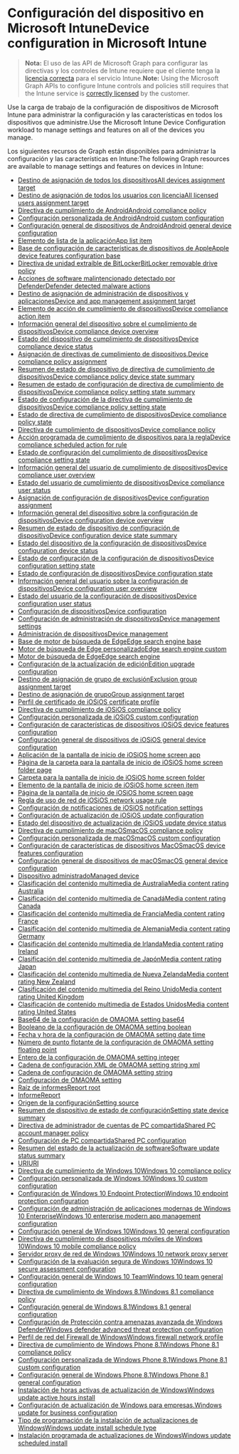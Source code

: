 # <a name="device-configuration-in-microsoft-intune"></a><span data-ttu-id="b0c72-101">Configuración del dispositivo en Microsoft Intune</span><span class="sxs-lookup"><span data-stu-id="b0c72-101">Device configuration in Microsoft Intune</span></span>

> <span data-ttu-id="b0c72-102">**Nota:** El uso de las API de Microsoft Graph para configurar las directivas y los controles de Intune requiere que el cliente tenga la [licencia correcta](https://www.microsoft.com/es-ES/cloud-platform/microsoft-intune-pricing) para el servicio Intune.</span><span class="sxs-lookup"><span data-stu-id="b0c72-102">**Note:** Using the Microsoft Graph APIs to configure Intune controls and policies still requires that the Intune service is [correctly licensed](https://www.microsoft.com/es-ES/cloud-platform/microsoft-intune-pricing) by the customer.</span></span>

<span data-ttu-id="b0c72-103">Use la carga de trabajo de la configuración de dispositivos de Microsoft Intune para administrar la configuración y las características en todos los dispositivos que administre.</span><span class="sxs-lookup"><span data-stu-id="b0c72-103">Use the Microsoft Intune Device Configuration workload to manage settings and features on all of the devices you manage.</span></span>

<span data-ttu-id="b0c72-104">Los siguientes recursos de Graph están disponibles para administrar la configuración y las características en Intune:</span><span class="sxs-lookup"><span data-stu-id="b0c72-104">The following Graph resources are available to manage settings and features on devices in Intune:</span></span>

- [<span data-ttu-id="b0c72-105">Destino de asignación de todos los dispositivos</span><span class="sxs-lookup"><span data-stu-id="b0c72-105">All devices assignment target</span></span>](intune_deviceconfig_alldevicesassignmenttarget.md)
- [<span data-ttu-id="b0c72-106">Destino de asignación de todos los usuarios con licencia</span><span class="sxs-lookup"><span data-stu-id="b0c72-106">All licensed users assignment target</span></span>](intune_deviceconfig_alllicensedusersassignmenttarget.md)
- [<span data-ttu-id="b0c72-107">Directiva de cumplimiento de Android</span><span class="sxs-lookup"><span data-stu-id="b0c72-107">Android compliance policy</span></span>](intune_deviceconfig_androidcompliancepolicy.md)
- [<span data-ttu-id="b0c72-108">Configuración personalizada de Android</span><span class="sxs-lookup"><span data-stu-id="b0c72-108">Android custom configuration</span></span>](intune_deviceconfig_androidcustomconfiguration.md)
- [<span data-ttu-id="b0c72-109">Configuración general de dispositivos de Android</span><span class="sxs-lookup"><span data-stu-id="b0c72-109">Android general device configuration</span></span>](intune_deviceconfig_androidgeneraldeviceconfiguration.md)
- [<span data-ttu-id="b0c72-110">Elemento de lista de la aplicación</span><span class="sxs-lookup"><span data-stu-id="b0c72-110">App list item</span></span>](intune_deviceconfig_applistitem.md)
- [<span data-ttu-id="b0c72-111">Base de configuración de características de dispositivos de Apple</span><span class="sxs-lookup"><span data-stu-id="b0c72-111">Apple device features configuration base</span></span>](intune_deviceconfig_appledevicefeaturesconfigurationbase.md)
- [<span data-ttu-id="b0c72-112">Directiva de unidad extraíble de BitLocker</span><span class="sxs-lookup"><span data-stu-id="b0c72-112">BitLocker removable drive policy</span></span>](intune_deviceconfig_bitlockerremovabledrivepolicy.md)
- [<span data-ttu-id="b0c72-113">Acciones de software malintencionado detectado por Defender</span><span class="sxs-lookup"><span data-stu-id="b0c72-113">Defender detected malware actions</span></span>](intune_deviceconfig_defenderdetectedmalwareactions.md)
- [<span data-ttu-id="b0c72-114">Destino de asignación de administración de dispositivos y aplicaciones</span><span class="sxs-lookup"><span data-stu-id="b0c72-114">Device and app management assignment target</span></span>](intune_deviceconfig_deviceandappmanagementassignmenttarget.md)
- [<span data-ttu-id="b0c72-115">Elemento de acción de cumplimiento de dispositivos</span><span class="sxs-lookup"><span data-stu-id="b0c72-115">Device compliance action item</span></span>](intune_deviceconfig_devicecomplianceactionitem.md)
- [<span data-ttu-id="b0c72-116">Información general del dispositivo sobre el cumplimiento de dispositivos</span><span class="sxs-lookup"><span data-stu-id="b0c72-116">Device compliance device overview</span></span>](intune_deviceconfig_devicecompliancedeviceoverview.md)
- [<span data-ttu-id="b0c72-117">Estado del dispositivo de cumplimiento de dispositivos</span><span class="sxs-lookup"><span data-stu-id="b0c72-117">Device compliance device status</span></span>](intune_deviceconfig_devicecompliancedevicestatus.md)
- [<span data-ttu-id="b0c72-118">Asignación de directivas de cumplimiento de dispositivos.</span><span class="sxs-lookup"><span data-stu-id="b0c72-118">Device compliance policy assignment</span></span>](intune_deviceconfig_devicecompliancepolicyassignment.md)
- [<span data-ttu-id="b0c72-119">Resumen de estado de dispositivo de directiva de cumplimiento de dispositivos</span><span class="sxs-lookup"><span data-stu-id="b0c72-119">Device compliance policy device state summary</span></span>](intune_deviceconfig_devicecompliancepolicydevicestatesummary.md)
- [<span data-ttu-id="b0c72-120">Resumen de estado de configuración de directiva de cumplimiento de dispositivos</span><span class="sxs-lookup"><span data-stu-id="b0c72-120">Device compliance policy setting state summary</span></span>](intune_deviceconfig_devicecompliancepolicysettingstatesummary.md)
- [<span data-ttu-id="b0c72-121">Estado de configuración de la directiva de cumplimiento de dispositivos</span><span class="sxs-lookup"><span data-stu-id="b0c72-121">Device compliance policy setting state</span></span>](intune_deviceconfig_devicecompliancepolicysettingstate.md)
- [<span data-ttu-id="b0c72-122">Estado de directiva de cumplimiento de dispositivos</span><span class="sxs-lookup"><span data-stu-id="b0c72-122">Device compliance policy state</span></span>](intune_deviceconfig_devicecompliancepolicystate.md)
- [<span data-ttu-id="b0c72-123">Directiva de cumplimiento de dispositivos</span><span class="sxs-lookup"><span data-stu-id="b0c72-123">Device compliance policy</span></span>](intune_deviceconfig_devicecompliancepolicy.md)
- [<span data-ttu-id="b0c72-124">Acción programada de cumplimiento de dispositivos para la regla</span><span class="sxs-lookup"><span data-stu-id="b0c72-124">Device compliance scheduled action for rule</span></span>](intune_deviceconfig_devicecompliancescheduledactionforrule.md)
- [<span data-ttu-id="b0c72-125">Estado de configuración del cumplimiento de dispositivos</span><span class="sxs-lookup"><span data-stu-id="b0c72-125">Device compliance setting state</span></span>](intune_deviceconfig_devicecompliancesettingstate.md)
- [<span data-ttu-id="b0c72-126">Información general del usuario de cumplimiento de dispositivos</span><span class="sxs-lookup"><span data-stu-id="b0c72-126">Device compliance user overview</span></span>](intune_deviceconfig_devicecomplianceuseroverview.md)
- [<span data-ttu-id="b0c72-127">Estado del usuario de cumplimiento de dispositivos</span><span class="sxs-lookup"><span data-stu-id="b0c72-127">Device compliance user status</span></span>](intune_deviceconfig_devicecomplianceuserstatus.md)
- [<span data-ttu-id="b0c72-128">Asignación de configuración de dispositivos</span><span class="sxs-lookup"><span data-stu-id="b0c72-128">Device configuration assignment</span></span>](intune_deviceconfig_deviceconfigurationassignment.md)
- [<span data-ttu-id="b0c72-129">Información general del dispositivo sobre la configuración de dispositivos</span><span class="sxs-lookup"><span data-stu-id="b0c72-129">Device configuration device overview</span></span>](intune_deviceconfig_deviceconfigurationdeviceoverview.md)
- [<span data-ttu-id="b0c72-130">Resumen de estado de dispositivo de configuración de dispositivo</span><span class="sxs-lookup"><span data-stu-id="b0c72-130">Device configuration device state summary</span></span>](intune_deviceconfig_deviceconfigurationdevicestatesummary.md)
- [<span data-ttu-id="b0c72-131">Estado del dispositivo de la configuración de dispositivos</span><span class="sxs-lookup"><span data-stu-id="b0c72-131">Device configuration device status</span></span>](intune_deviceconfig_deviceconfigurationdevicestatus.md)
- [<span data-ttu-id="b0c72-132">Estado de configuración de la configuración de dispositivos</span><span class="sxs-lookup"><span data-stu-id="b0c72-132">Device configuration setting state</span></span>](intune_deviceconfig_deviceconfigurationsettingstate.md)
- [<span data-ttu-id="b0c72-133">Estado de configuración de dispositivos</span><span class="sxs-lookup"><span data-stu-id="b0c72-133">Device configuration state</span></span>](intune_deviceconfig_deviceconfigurationstate.md)
- [<span data-ttu-id="b0c72-134">Información general del usuario sobre la configuración de dispositivos</span><span class="sxs-lookup"><span data-stu-id="b0c72-134">Device configuration user overview</span></span>](intune_deviceconfig_deviceconfigurationuseroverview.md)
- [<span data-ttu-id="b0c72-135">Estado del usuario de la configuración de dispositivos</span><span class="sxs-lookup"><span data-stu-id="b0c72-135">Device configuration user status</span></span>](intune_deviceconfig_deviceconfigurationuserstatus.md)
- [<span data-ttu-id="b0c72-136">Configuración de dispositivos</span><span class="sxs-lookup"><span data-stu-id="b0c72-136">Device configuration</span></span>](intune_deviceconfig_deviceconfiguration.md)
- [<span data-ttu-id="b0c72-137">Configuración de administración de dispositivos</span><span class="sxs-lookup"><span data-stu-id="b0c72-137">Device management settings</span></span>](intune_deviceconfig_devicemanagementsettings.md)
- [<span data-ttu-id="b0c72-138">Administración de dispositivos</span><span class="sxs-lookup"><span data-stu-id="b0c72-138">Device management</span></span>](intune_deviceconfig_devicemanagement.md)
- [<span data-ttu-id="b0c72-139">Base de motor de búsqueda de Edge</span><span class="sxs-lookup"><span data-stu-id="b0c72-139">Edge search engine base</span></span>](intune_deviceconfig_edgesearchenginebase.md)
- [<span data-ttu-id="b0c72-140">Motor de búsqueda de Edge personalizado</span><span class="sxs-lookup"><span data-stu-id="b0c72-140">Edge search engine custom</span></span>](intune_deviceconfig_edgesearchenginecustom.md)
- [<span data-ttu-id="b0c72-141">Motor de búsqueda de Edge</span><span class="sxs-lookup"><span data-stu-id="b0c72-141">Edge search engine</span></span>](intune_deviceconfig_edgesearchengine.md)
- [<span data-ttu-id="b0c72-142">Configuración de la actualización de edición</span><span class="sxs-lookup"><span data-stu-id="b0c72-142">Edition upgrade configuration</span></span>](intune_deviceconfig_editionupgradeconfiguration.md)
- [<span data-ttu-id="b0c72-143">Destino de asignación de grupo de exclusión</span><span class="sxs-lookup"><span data-stu-id="b0c72-143">Exclusion group assignment target</span></span>](intune_deviceconfig_exclusiongroupassignmenttarget.md)
- [<span data-ttu-id="b0c72-144">Destino de asignación de grupo</span><span class="sxs-lookup"><span data-stu-id="b0c72-144">Group assignment target</span></span>](intune_deviceconfig_groupassignmenttarget.md)
- [<span data-ttu-id="b0c72-145">Perfil de certificado de iOS</span><span class="sxs-lookup"><span data-stu-id="b0c72-145">iOS certificate profile</span></span>](intune_deviceconfig_ioscertificateprofile.md)
- [<span data-ttu-id="b0c72-146">Directiva de cumplimiento de iOS</span><span class="sxs-lookup"><span data-stu-id="b0c72-146">iOS compliance policy</span></span>](intune_deviceconfig_ioscompliancepolicy.md)
- [<span data-ttu-id="b0c72-147">Configuración personalizada de iOS</span><span class="sxs-lookup"><span data-stu-id="b0c72-147">iOS custom configuration</span></span>](intune_deviceconfig_ioscustomconfiguration.md)
- [<span data-ttu-id="b0c72-148">Configuración de características de dispositivos iOS</span><span class="sxs-lookup"><span data-stu-id="b0c72-148">iOS device features configuration</span></span>](intune_deviceconfig_iosdevicefeaturesconfiguration.md)
- [<span data-ttu-id="b0c72-149">Configuración general de dispositivos de iOS</span><span class="sxs-lookup"><span data-stu-id="b0c72-149">iOS general device configuration</span></span>](intune_deviceconfig_iosgeneraldeviceconfiguration.md)
- [<span data-ttu-id="b0c72-150">Aplicación de la pantalla de inicio de iOS</span><span class="sxs-lookup"><span data-stu-id="b0c72-150">iOS home screen app</span></span>](intune_deviceconfig_ioshomescreenapp.md)
- [<span data-ttu-id="b0c72-151">Página de la carpeta para la pantalla de inicio de iOS</span><span class="sxs-lookup"><span data-stu-id="b0c72-151">iOS home screen folder page</span></span>](intune_deviceconfig_ioshomescreenfolderpage.md)
- [<span data-ttu-id="b0c72-152">Carpeta para la pantalla de inicio de iOS</span><span class="sxs-lookup"><span data-stu-id="b0c72-152">iOS home screen folder</span></span>](intune_deviceconfig_ioshomescreenfolder.md)
- [<span data-ttu-id="b0c72-153">Elemento de la pantalla de inicio de iOS</span><span class="sxs-lookup"><span data-stu-id="b0c72-153">iOS home screen item</span></span>](intune_deviceconfig_ioshomescreenitem.md)
- [<span data-ttu-id="b0c72-154">Página de la pantalla de inicio de iOS</span><span class="sxs-lookup"><span data-stu-id="b0c72-154">iOS home screen page</span></span>](intune_deviceconfig_ioshomescreenpage.md)
- [<span data-ttu-id="b0c72-155">Regla de uso de red de iOS</span><span class="sxs-lookup"><span data-stu-id="b0c72-155">iOS network usage rule</span></span>](intune_deviceconfig_iosnetworkusagerule.md)
- [<span data-ttu-id="b0c72-156">Configuración de notificaciones de iOS</span><span class="sxs-lookup"><span data-stu-id="b0c72-156">iOS notification settings</span></span>](intune_deviceconfig_iosnotificationsettings.md)
- [<span data-ttu-id="b0c72-157">Configuración de actualización de iOS</span><span class="sxs-lookup"><span data-stu-id="b0c72-157">iOS update configuration</span></span>](intune_deviceconfig_iosupdateconfiguration.md)
- [<span data-ttu-id="b0c72-158">Estado del dispositivo de actualización de iOS</span><span class="sxs-lookup"><span data-stu-id="b0c72-158">iOS update device status</span></span>](intune_deviceconfig_iosupdatedevicestatus.md)
- [<span data-ttu-id="b0c72-159">Directiva de cumplimiento de macOS</span><span class="sxs-lookup"><span data-stu-id="b0c72-159">macOS compliance policy</span></span>](intune_deviceconfig_macoscompliancepolicy.md)
- [<span data-ttu-id="b0c72-160">Configuración personalizada de macOS</span><span class="sxs-lookup"><span data-stu-id="b0c72-160">macOS custom configuration</span></span>](intune_deviceconfig_macoscustomconfiguration.md)
- [<span data-ttu-id="b0c72-161">Configuración de características de dispositivos MacOS</span><span class="sxs-lookup"><span data-stu-id="b0c72-161">macOS device features configuration</span></span>](intune_deviceconfig_macosdevicefeaturesconfiguration.md)
- [<span data-ttu-id="b0c72-162">Configuración general de dispositivos de macOS</span><span class="sxs-lookup"><span data-stu-id="b0c72-162">macOS general device configuration</span></span>](intune_deviceconfig_macosgeneraldeviceconfiguration.md)
- [<span data-ttu-id="b0c72-163">Dispositivo administrado</span><span class="sxs-lookup"><span data-stu-id="b0c72-163">Managed device</span></span>](intune_deviceconfig_manageddevice.md)
- [<span data-ttu-id="b0c72-164">Clasificación del contenido multimedia de Australia</span><span class="sxs-lookup"><span data-stu-id="b0c72-164">Media content rating Australia</span></span>](intune_deviceconfig_mediacontentratingaustralia.md)
- [<span data-ttu-id="b0c72-165">Clasificación del contenido multimedia de Canadá</span><span class="sxs-lookup"><span data-stu-id="b0c72-165">Media content rating Canada</span></span>](intune_deviceconfig_mediacontentratingcanada.md)
- [<span data-ttu-id="b0c72-166">Clasificación del contenido multimedia de Francia</span><span class="sxs-lookup"><span data-stu-id="b0c72-166">Media content rating France</span></span>](intune_deviceconfig_mediacontentratingfrance.md)
- [<span data-ttu-id="b0c72-167">Clasificación del contenido multimedia de Alemania</span><span class="sxs-lookup"><span data-stu-id="b0c72-167">Media content rating Germany</span></span>](intune_deviceconfig_mediacontentratinggermany.md)
- [<span data-ttu-id="b0c72-168">Clasificación del contenido multimedia de Irlanda</span><span class="sxs-lookup"><span data-stu-id="b0c72-168">Media content rating Ireland</span></span>](intune_deviceconfig_mediacontentratingireland.md)
- [<span data-ttu-id="b0c72-169">Clasificación del contenido multimedia de Japón</span><span class="sxs-lookup"><span data-stu-id="b0c72-169">Media content rating Japan</span></span>](intune_deviceconfig_mediacontentratingjapan.md)
- [<span data-ttu-id="b0c72-170">Clasificación del contenido multimedia de Nueva Zelanda</span><span class="sxs-lookup"><span data-stu-id="b0c72-170">Media content rating New Zealand</span></span>](intune_deviceconfig_mediacontentratingnewzealand.md)
- [<span data-ttu-id="b0c72-171">Clasificación del contenido multimedia del Reino Unido</span><span class="sxs-lookup"><span data-stu-id="b0c72-171">Media content rating United Kingdom</span></span>](intune_deviceconfig_mediacontentratingunitedkingdom.md)
- [<span data-ttu-id="b0c72-172">Clasificación de contenido multimedia de Estados Unidos</span><span class="sxs-lookup"><span data-stu-id="b0c72-172">Media content rating United States</span></span>](intune_deviceconfig_mediacontentratingunitedstates.md)
- [<span data-ttu-id="b0c72-173">Base64 de la configuración de OMA</span><span class="sxs-lookup"><span data-stu-id="b0c72-173">OMA setting base64</span></span>](intune_deviceconfig_omasettingbase64.md)
- [<span data-ttu-id="b0c72-174">Booleano de la configuración de OMA</span><span class="sxs-lookup"><span data-stu-id="b0c72-174">OMA setting boolean</span></span>](intune_deviceconfig_omasettingboolean.md)
- [<span data-ttu-id="b0c72-175">Fecha y hora de la configuración de OMA</span><span class="sxs-lookup"><span data-stu-id="b0c72-175">OMA setting date time</span></span>](intune_deviceconfig_omasettingdatetime.md)
- [<span data-ttu-id="b0c72-176">Número de punto flotante de la configuración de OMA</span><span class="sxs-lookup"><span data-stu-id="b0c72-176">OMA setting floating point</span></span>](intune_deviceconfig_omasettingfloatingpoint.md)
- [<span data-ttu-id="b0c72-177">Entero de la configuración de OMA</span><span class="sxs-lookup"><span data-stu-id="b0c72-177">OMA setting integer</span></span>](intune_deviceconfig_omasettinginteger.md)
- [<span data-ttu-id="b0c72-178">Cadena de configuración XML de OMA</span><span class="sxs-lookup"><span data-stu-id="b0c72-178">OMA setting string xml</span></span>](intune_deviceconfig_omasettingstringxml.md)
- [<span data-ttu-id="b0c72-179">Cadena de configuración de OMA</span><span class="sxs-lookup"><span data-stu-id="b0c72-179">OMA setting string</span></span>](intune_deviceconfig_omasettingstring.md)
- [<span data-ttu-id="b0c72-180">Configuración de OMA</span><span class="sxs-lookup"><span data-stu-id="b0c72-180">OMA setting</span></span>](intune_deviceconfig_omasetting.md)
- [<span data-ttu-id="b0c72-181">Raíz de informes</span><span class="sxs-lookup"><span data-stu-id="b0c72-181">Report root</span></span>](intune_deviceconfig_reportroot.md)
- [<span data-ttu-id="b0c72-182">Informe</span><span class="sxs-lookup"><span data-stu-id="b0c72-182">Report</span></span>](intune_deviceconfig_report.md)
- [<span data-ttu-id="b0c72-183">Origen de la configuración</span><span class="sxs-lookup"><span data-stu-id="b0c72-183">Setting source</span></span>](intune_deviceconfig_settingsource.md)
- [<span data-ttu-id="b0c72-184">Resumen de dispositivo de estado de configuración</span><span class="sxs-lookup"><span data-stu-id="b0c72-184">Setting state device summary</span></span>](intune_deviceconfig_settingstatedevicesummary.md)
- [<span data-ttu-id="b0c72-185">Directiva de administrador de cuentas de PC compartida</span><span class="sxs-lookup"><span data-stu-id="b0c72-185">Shared PC account manager policy</span></span>](intune_deviceconfig_sharedpcaccountmanagerpolicy.md)
- [<span data-ttu-id="b0c72-186">Configuración de PC compartida</span><span class="sxs-lookup"><span data-stu-id="b0c72-186">Shared PC configuration</span></span>](intune_deviceconfig_sharedpcconfiguration.md)
- [<span data-ttu-id="b0c72-187">Resumen del estado de la actualización de software</span><span class="sxs-lookup"><span data-stu-id="b0c72-187">Software update status summary</span></span>](intune_deviceconfig_softwareupdatestatussummary.md)
- [<span data-ttu-id="b0c72-188">URI</span><span class="sxs-lookup"><span data-stu-id="b0c72-188">URI</span></span>](intune_deviceconfig_uri.md)
- [<span data-ttu-id="b0c72-189">Directiva de cumplimiento de Windows 10</span><span class="sxs-lookup"><span data-stu-id="b0c72-189">Windows 10 compliance policy</span></span>](intune_deviceconfig_windows10compliancepolicy.md)
- [<span data-ttu-id="b0c72-190">Configuración personalizada de Windows 10</span><span class="sxs-lookup"><span data-stu-id="b0c72-190">Windows 10 custom configuration</span></span>](intune_deviceconfig_windows10customconfiguration.md)
- [<span data-ttu-id="b0c72-191">Configuración de Windows 10 Endpoint Protection</span><span class="sxs-lookup"><span data-stu-id="b0c72-191">Windows 10 endpoint protection configuration</span></span>](intune_deviceconfig_windows10endpointprotectionconfiguration.md)
- [<span data-ttu-id="b0c72-192">Configuración de administración de aplicaciones modernas de Windows 10 Enterprise</span><span class="sxs-lookup"><span data-stu-id="b0c72-192">Windows 10 enterprise modern app management configuration</span></span>](intune_deviceconfig_windows10enterprisemodernappmanagementconfiguration.md)
- [<span data-ttu-id="b0c72-193">Configuración general de Windows 10</span><span class="sxs-lookup"><span data-stu-id="b0c72-193">Windows 10 general configuration</span></span>](intune_deviceconfig_windows10generalconfiguration.md)
- [<span data-ttu-id="b0c72-194">Directiva de cumplimiento de dispositivos móviles de Windows 10</span><span class="sxs-lookup"><span data-stu-id="b0c72-194">Windows 10 mobile compliance policy</span></span>](intune_deviceconfig_windows10mobilecompliancepolicy.md)
- [<span data-ttu-id="b0c72-195">Servidor proxy de red de Windows 10</span><span class="sxs-lookup"><span data-stu-id="b0c72-195">Windows 10 network proxy server</span></span>](intune_deviceconfig_windows10networkproxyserver.md)
- [<span data-ttu-id="b0c72-196">Configuración de la evaluación segura de Windows 10</span><span class="sxs-lookup"><span data-stu-id="b0c72-196">Windows 10 secure assessment configuration</span></span>](intune_deviceconfig_windows10secureassessmentconfiguration.md)
- [<span data-ttu-id="b0c72-197">Configuración general de Windows 10 Team</span><span class="sxs-lookup"><span data-stu-id="b0c72-197">Windows 10 team general configuration</span></span>](intune_deviceconfig_windows10teamgeneralconfiguration.md)
- [<span data-ttu-id="b0c72-198">Directiva de cumplimiento de Windows 8.1</span><span class="sxs-lookup"><span data-stu-id="b0c72-198">Windows 8.1 compliance policy</span></span>](intune_deviceconfig_windows81compliancepolicy.md)
- [<span data-ttu-id="b0c72-199">Configuración general de Windows 8.1</span><span class="sxs-lookup"><span data-stu-id="b0c72-199">Windows 8.1 general configuration</span></span>](intune_deviceconfig_windows81generalconfiguration.md)
- [<span data-ttu-id="b0c72-200">Configuración de Protección contra amenazas avanzada de Windows Defender</span><span class="sxs-lookup"><span data-stu-id="b0c72-200">Windows defender advanced threat protection configuration</span></span>](intune_deviceconfig_windowsdefenderadvancedthreatprotectionconfiguration.md)
- [<span data-ttu-id="b0c72-201">Perfil de red del Firewall de Windows</span><span class="sxs-lookup"><span data-stu-id="b0c72-201">Windows firewall network profile</span></span>](intune_deviceconfig_windowsfirewallnetworkprofile.md)
- [<span data-ttu-id="b0c72-202">Directiva de cumplimiento de Windows Phone 8.1</span><span class="sxs-lookup"><span data-stu-id="b0c72-202">Windows Phone 8.1 compliance policy</span></span>](intune_deviceconfig_windowsphone81compliancepolicy.md)
- [<span data-ttu-id="b0c72-203">Configuración personalizada de Windows Phone 8.1</span><span class="sxs-lookup"><span data-stu-id="b0c72-203">Windows Phone 8.1 custom configuration</span></span>](intune_deviceconfig_windowsphone81customconfiguration.md)
- [<span data-ttu-id="b0c72-204">Configuración general de Windows Phone 8.1</span><span class="sxs-lookup"><span data-stu-id="b0c72-204">Windows Phone 8.1 general configuration</span></span>](intune_deviceconfig_windowsphone81generalconfiguration.md)
- [<span data-ttu-id="b0c72-205">Instalación de horas activas de actualización de Windows</span><span class="sxs-lookup"><span data-stu-id="b0c72-205">Windows update active hours install</span></span>](intune_deviceconfig_windowsupdateactivehoursinstall.md)
- [<span data-ttu-id="b0c72-206">Configuración de actualización de Windows para empresas.</span><span class="sxs-lookup"><span data-stu-id="b0c72-206">Windows update for business configuration</span></span>](intune_deviceconfig_windowsupdateforbusinessconfiguration.md)
- [<span data-ttu-id="b0c72-207">Tipo de programación de la instalación de actualizaciones de Windows</span><span class="sxs-lookup"><span data-stu-id="b0c72-207">Windows update install schedule type</span></span>](intune_deviceconfig_windowsupdateinstallscheduletype.md)
- [<span data-ttu-id="b0c72-208">Instalación programada de actualizaciones de Windows</span><span class="sxs-lookup"><span data-stu-id="b0c72-208">Windows update scheduled install</span></span>](intune_deviceconfig_windowsupdatescheduledinstall.md)
